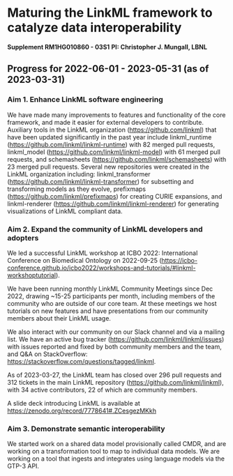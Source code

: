 # Maturing the LinkML framework to catalyze data interoperability
**Supplement RM1HG010860 - 03S1**
**PI: Christopher J. Mungall, LBNL**

## Progress for 2022-06-01 - 2023-05-31 (as of 2023-03-31)

### Aim 1. Enhance LinkML software engineering
We have made many improvements to features and functionality of the core framework, and made it easier for external developers to contribute.
Auxiliary tools in the LinkML organization (https://github.com/linkml)
that have been updated significantly in the past year include linkml_runtime (https://github.com/linkml/linkml-runtime) 
with 82 merged pull requests, linkml_model (https://github.com/linkml/linkml-model) with 61 merged pull requests,
and schemasheets (https://github.com/linkml/schemasheets) with 23 merged pull requests.
Several new repositories were created in the LinkML organization including: linkml_transformer (https://github.com/linkml/linkml-transformer) 
for subsetting and transforming models as they evolve, prefixmaps (https://github.com/linkml/prefixmaps)
for creating CURIE expansions, and linkml-renderer (https://github.com/linkml/linkml-renderer) for generating visualizations of LinkML compliant data. 

### Aim 2. Expand the community of LinkML developers and adopters
We led a successful LinkML workshop at ICBO 2022: International Conference on Biomedical Ontology on 2022-09-25 (https://icbo-conference.github.io/icbo2022/workshops-and-tutorials/#linkml-workshoptutorial).

We have been running monthly LinkML Community Meetings since Dec 2022, drawing ~15-25 participants per month, including members of the community who are outside of our core team.
At these meetings we host tutorials on new features and have presentations from our community members about their LinkML usage.  

We also interact with our community on our Slack channel and via a mailing list.
We have an active bug tracker (https://github.com/linkml/linkml/issues) with issues reported and fixed by both community members and the team,
and Q&A on StackOverflow: https://stackoverflow.com/questions/tagged/linkml.

As of 2023-03-27, the LinkML team has closed over 296 pull requests and 312 tickets in the main LinkML repository (https://github.com/linkml/linkml),
with 34 active contributors, 22 of which are community members.

A slide deck introducing LinkML is available at https://zenodo.org/record/7778641#.ZCesgezMKkh

### Aim 3. Demonstrate semantic interoperability
We started work on a shared data model provisionally called CMDR, and are working on a transformation tool to map to individual data models.
We are working on a tool that ingests and integrates using language models via the GTP-3 API.
